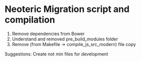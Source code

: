 Neoteric Migration script and compilation
=========================================
1) Remove dependencies from Bower
2) Understand and removed pre_build_modules folder
3) Remove (from Makefile -> compile_js_src_modern) file copy


Suggestions:
Create not min files for development